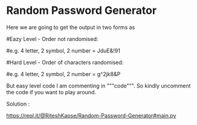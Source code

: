 # Random Password Generator

Here we are going to get the output in two forms as 

#Eazy Level - Order not randomised:

#e.g. 4 letter, 2 symbol, 2 number = JduE&!91

#Hard Level - Order of characters randomised:

#e.g. 4 letter, 2 symbol, 2 number = g^2jk8&P



But easy level code I am commenting in """code""". So kindly uncomment the code if you want to play around.



Solution :

https://repl.it/@RiteshKapse/Random-Password-Generator#main.py


